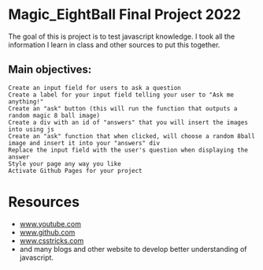 # Magic_EightBall Final Project 2022
The goal of this is project is to test javascript knowledge. I took all the information I learn in class and other sources to put this together. 
## Main objectives:

    Create an input field for users to ask a question
    Create a label for your input field telling your user to "Ask me anything!"
    Create an "ask" button (this will run the function that outputs a random magic 8 ball image)
    Create a div with an id of "answers" that you will insert the images into using js
    Create an "ask" function that when clicked, will choose a random 8ball image and insert it into your "answers" div
    Replace the input field with the user's question when displaying the answer
    Style your page any way you like
    Activate Github Pages for your project
# Resources
- www.youtube.com
- www.github.com
- www.csstricks.com
- and many blogs and other website to develop better understanding of javascript.


